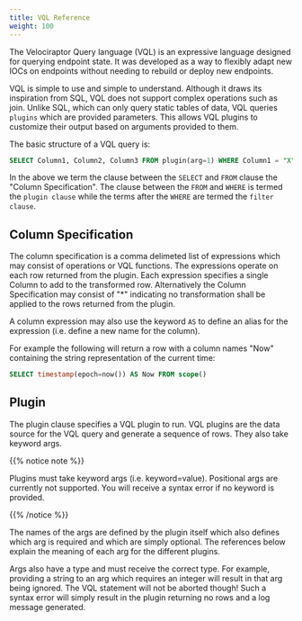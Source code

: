 ```yaml
---
title: VQL Reference
weight: 100
---
```


The Velociraptor Query language (VQL) is an expressive language
designed for querying endpoint state. It was developed as a way to
flexibly adapt new IOCs on endpoints without needing to rebuild or
deploy new endpoints.

VQL is simple to use and simple to understand. Although it draws its
inspiration from SQL, VQL does not support complex operations such as
join. Unlike SQL, which can only query static tables of data, VQL
queries `plugins` which are provided parameters. This allows VQL
plugins to customize their output based on arguments provided to them.

The basic structure of a VQL query is:

```sql
SELECT Column1, Column2, Column3 FROM plugin(arg=1) WHERE Column1 = "X"
```

In the above we term the clause between the `SELECT` and `FROM` clause
the "Column Specification". The clause between the `FROM` and `WHERE`
is termed the `plugin clause` while the terms after the `WHERE` are
termed the `filter clause`.

## Column Specification

The column specification is a comma delimeted list of expressions
which may consist of operations or VQL functions. The expressions
operate on each row returned from the plugin. Each expression
specifies a single Column to add to the transformed row. Alternatively
the Column Specification may consist of "*" indicating no
transformation shall be applied to the rows returned from the plugin.

A column expression may also use the keyword `AS` to define an alias
for the expression (i.e. define a new name for the column).

For example the following will return a row with a column names "Now"
containing the string representation of the current time:

```sql
SELECT timestamp(epoch=now()) AS Now FROM scope()
```

## Plugin

The plugin clause specifies a VQL plugin to run. VQL plugins are the
data source for the VQL query and generate a sequence of rows. They
also take keyword args.

{{% notice note %}}

Plugins must take keyword args (i.e. keyword=value). Positional args
are currently not supported. You will receive a syntax error if no
keyword is provided.

{{% /notice %}}

The names of the args are defined by the plugin itself which also
defines which arg is required and which are simply optional. The
references below explain the meaning of each arg for the different
plugins.

Args also have a type and must receive the correct type. For example,
providing a string to an arg which requires an integer will result in
that arg being ignored. The VQL statement will not be aborted though!
Such a syntax error will simply result in the plugin returning no rows
and a log message generated.
